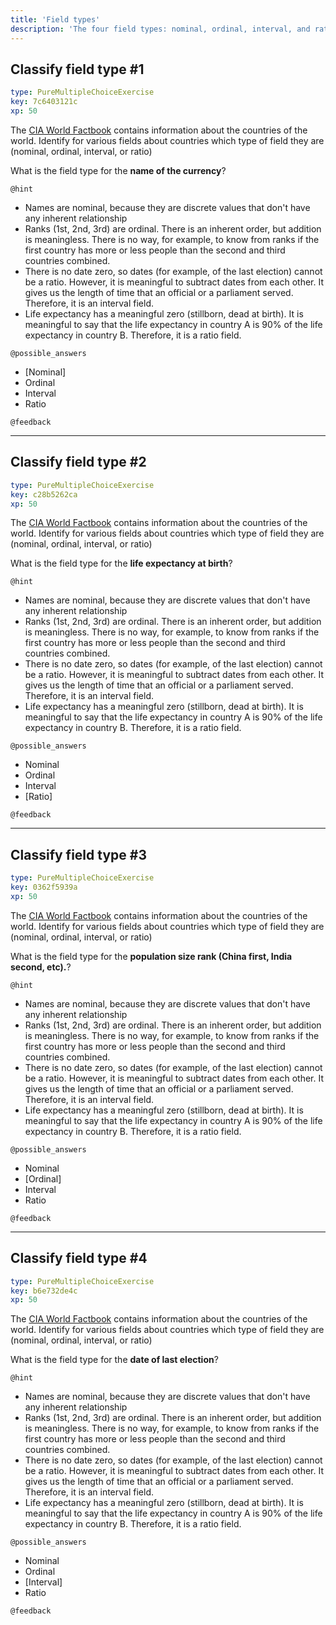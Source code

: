```yaml
---
title: 'Field types'
description: 'The four field types: nominal, ordinal, interval, and ratio'
---
```


## Classify field type #1

```yaml
type: PureMultipleChoiceExercise
key: 7c6403121c
xp: 50
```

The [CIA World Factbook](https://www.cia.gov/library/publications/the-world-factbook) contains information about the countries of the world. Identify for various fields about countries which type of field they are (nominal, ordinal, interval, or ratio)
  
What is the field type for the **name of the currency**?

`@hint`
* Names are nominal, because they are discrete values that don't have any inherent relationship
* Ranks (1st, 2nd, 3rd) are ordinal. There is an inherent order, but addition is meaningless. There is no way, for example, to know from ranks if the first country has more or less people than the second and third countries combined.
* There is no date zero, so dates (for example, of the last election) cannot be a ratio. However, it is meaningful to subtract dates from each other. It gives us the length of time that an official or a parliament served. Therefore, it is an interval field.
* Life expectancy has a meaningful zero (stillborn, dead at birth). It is meaningful to say that the life expectancy in country A is 90% of the life expectancy in country B. Therefore, it is a ratio field.

`@possible_answers`
- [Nominal]
- Ordinal
- Interval
- Ratio

`@feedback`


---

## Classify field type #2

```yaml
type: PureMultipleChoiceExercise
key: c28b5262ca
xp: 50
```

The [CIA World Factbook](https://www.cia.gov/library/publications/the-world-factbook) contains information about the countries of the world. Identify for various fields about countries which type of field they are (nominal, ordinal, interval, or ratio)
  
What is the field type for the **life expectancy at birth**?

`@hint`
* Names are nominal, because they are discrete values that don't have any inherent relationship
* Ranks (1st, 2nd, 3rd) are ordinal. There is an inherent order, but addition is meaningless. There is no way, for example, to know from ranks if the first country has more or less people than the second and third countries combined.
* There is no date zero, so dates (for example, of the last election) cannot be a ratio. However, it is meaningful to subtract dates from each other. It gives us the length of time that an official or a parliament served. Therefore, it is an interval field.
* Life expectancy has a meaningful zero (stillborn, dead at birth). It is meaningful to say that the life expectancy in country A is 90% of the life expectancy in country B. Therefore, it is a ratio field.

`@possible_answers`
- Nominal
- Ordinal
- Interval
- [Ratio]

`@feedback`


---

## Classify field type #3

```yaml
type: PureMultipleChoiceExercise
key: 0362f5939a
xp: 50
```

The [CIA World Factbook](https://www.cia.gov/library/publications/the-world-factbook) contains information about the countries of the world. Identify for various fields about countries which type of field they are (nominal, ordinal, interval, or ratio)
  
What is the field type for the **population size rank (China first, India second, etc).**?

`@hint`
* Names are nominal, because they are discrete values that don't have any inherent relationship
* Ranks (1st, 2nd, 3rd) are ordinal. There is an inherent order, but addition is meaningless. There is no way, for example, to know from ranks if the first country has more or less people than the second and third countries combined.
* There is no date zero, so dates (for example, of the last election) cannot be a ratio. However, it is meaningful to subtract dates from each other. It gives us the length of time that an official or a parliament served. Therefore, it is an interval field.
* Life expectancy has a meaningful zero (stillborn, dead at birth). It is meaningful to say that the life expectancy in country A is 90% of the life expectancy in country B. Therefore, it is a ratio field.

`@possible_answers`
- Nominal
- [Ordinal]
- Interval
- Ratio

`@feedback`


---

## Classify field type #4

```yaml
type: PureMultipleChoiceExercise
key: b6e732de4c
xp: 50
```

The [CIA World Factbook](https://www.cia.gov/library/publications/the-world-factbook) contains information about the countries of the world. Identify for various fields about countries which type of field they are (nominal, ordinal, interval, or ratio)
  
What is the field type for the **date of last election**?

`@hint`
* Names are nominal, because they are discrete values that don't have any inherent relationship
* Ranks (1st, 2nd, 3rd) are ordinal. There is an inherent order, but addition is meaningless. There is no way, for example, to know from ranks if the first country has more or less people than the second and third countries combined.
* There is no date zero, so dates (for example, of the last election) cannot be a ratio. However, it is meaningful to subtract dates from each other. It gives us the length of time that an official or a parliament served. Therefore, it is an interval field.
* Life expectancy has a meaningful zero (stillborn, dead at birth). It is meaningful to say that the life expectancy in country A is 90% of the life expectancy in country B. Therefore, it is a ratio field.

`@possible_answers`
- Nominal
- Ordinal
- [Interval]
- Ratio

`@feedback`
